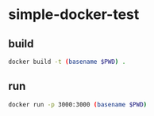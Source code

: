 # simple-docker-test

## build

```sh
docker build -t (basename $PWD) .
```

## run

```sh
docker run -p 3000:3000 (basename $PWD)
```
